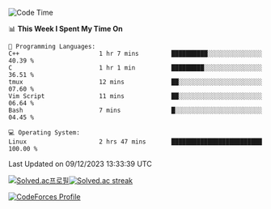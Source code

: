 
<!--START_SECTION:waka-->
![Code Time](http://img.shields.io/badge/Code%20Time-3%2C076%20hrs%2053%20mins-blue)

📊 **This Week I Spent My Time On** 

```text
💬 Programming Languages: 
C++                      1 hr 7 mins         ██████████░░░░░░░░░░░░░░░   40.39 % 
C                        1 hr 1 min          █████████░░░░░░░░░░░░░░░░   36.51 % 
tmux                     12 mins             ██░░░░░░░░░░░░░░░░░░░░░░░   07.60 % 
Vim Script               11 mins             ██░░░░░░░░░░░░░░░░░░░░░░░   06.64 % 
Bash                     7 mins              █░░░░░░░░░░░░░░░░░░░░░░░░   04.45 % 

💻 Operating System: 
Linux                    2 hrs 47 mins       █████████████████████████   100.00 % 
```


 Last Updated on 09/12/2023 13:33:39 UTC
<!--END_SECTION:waka-->


[![Solved.ac프로필](http://mazassumnida.wtf/api/generate_badge?boj=hckim96)](https://solved.ac/hckim96)[![Solved.ac streak](http://mazandi.herokuapp.com/api?handle=hckim96&theme=dark)](https://solved.ac/hckim96)


[![CodeForces Profile](https://cf.leed.at?id=hckim96)](https://codeforces.com/profile/hckim96)


